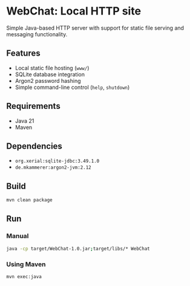 # WebChat: Local HTTP site
Simple Java-based HTTP server with support for static file serving and messaging functionality.
## Features

- Local static file hosting (`www/`)
- SQLite database integration
- Argon2 password hashing
- Simple command-line control (`help`, `shutdown`)

## Requirements

- Java 21
- Maven

## Dependencies

- `org.xerial:sqlite-jdbc:3.49.1.0`
- `de.mkammerer:argon2-jvm:2.12`

## Build

```bash
mvn clean package
```

## Run

### Manual

```bash
java -cp target/WebChat-1.0.jar;target/libs/* WebChat
```

### Using Maven

```bash
mvn exec:java
```
